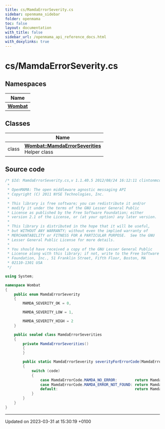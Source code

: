 ```yaml
---
title: cs/MamdaErrorSeverity.cs
sidebar: openmama_sidebar
folder: openmama
toc: false
layout: documentation
with_title: false
sidebar_url: /openmama_api_reference_docs.html
with_doxylinks: true
---
```


# cs/MamdaErrorSeverity.cs



## Namespaces

| Name           |
| -------------- |
| **[Wombat](namespaceWombat.html)**  |

## Classes

|                | Name           |
| -------------- | -------------- |
| class | **[Wombat::MamdaErrorSeverities](classWombat_1_1MamdaErrorSeverities.html)** <br>Helper class  |




## Source code

```csharp
/* $Id: MamdaErrorSeverity.cs,v 1.1.40.5 2012/08/24 16:12:11 clintonmcdowell Exp $
 *
 * OpenMAMA: The open middleware agnostic messaging API
 * Copyright (C) 2011 NYSE Technologies, Inc.
 *
 * This library is free software; you can redistribute it and/or
 * modify it under the terms of the GNU Lesser General Public
 * License as published by the Free Software Foundation; either
 * version 2.1 of the License, or (at your option) any later version.
 *
 * This library is distributed in the hope that it will be useful,
 * but WITHOUT ANY WARRANTY; without even the implied warranty of
 * MERCHANTABILITY or FITNESS FOR A PARTICULAR PURPOSE.  See the GNU
 * Lesser General Public License for more details.
 *
 * You should have received a copy of the GNU Lesser General Public
 * License along with this library; if not, write to the Free Software
 * Foundation, Inc., 51 Franklin Street, Fifth Floor, Boston, MA
 * 02110-1301 USA
 */

using System;

namespace Wombat
{
    public enum MamdaErrorSeverity
    {
        MAMDA_SEVERITY_OK = 0,

        MAMDA_SEVERITY_LOW = 1,

        MAMDA_SEVERITY_HIGH = 2
    }

    public sealed class MamdaErrorSeverities
    {
        private MamdaErrorSeverities()
        {
        }

        public static MamdaErrorSeverity severityForErrorCode(MamdaErrorCode code)
        {
            switch (code)
            {
                case MamdaErrorCode.MAMDA_NO_ERROR:        return MamdaErrorSeverity.MAMDA_SEVERITY_OK;
                case MamdaErrorCode.MAMDA_ERROR_NOT_FOUND: return MamdaErrorSeverity.MAMDA_SEVERITY_LOW;
                default:                                   return MamdaErrorSeverity.MAMDA_SEVERITY_HIGH;
            }
        }
    }
}
```


-------------------------------

Updated on 2023-03-31 at 15:30:19 +0100
